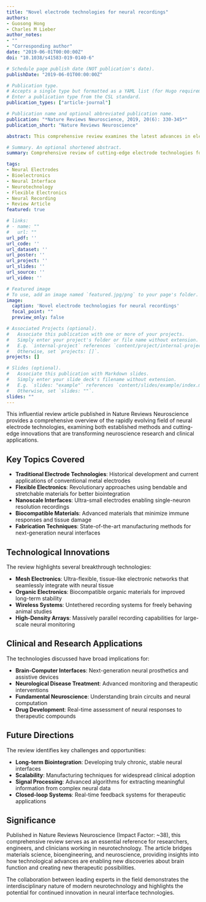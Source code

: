```yaml
---
title: "Novel electrode technologies for neural recordings"
authors:
- Guosong Hong
- Charles M Lieber
author_notes:
- ""
- "Corresponding author"
date: "2019-06-01T00:00:00Z"
doi: "10.1038/s41583-019-0140-6"

# Schedule page publish date (NOT publication's date).
publishDate: "2019-06-01T00:00:00Z"

# Publication type.
# Accepts a single type but formatted as a YAML list (for Hugo requirements).
# Enter a publication type from the CSL standard.
publication_types: ["article-journal"]

# Publication name and optional abbreviated publication name.
publication: "*Nature Reviews Neuroscience, 2019, 20(6): 330-345*"
publication_short: "Nature Reviews Neuroscience"

abstract: This comprehensive review examines the latest advances in electrode technologies for neural recordings, covering both conventional and emerging approaches. The article discusses the evolution from traditional metal electrodes to sophisticated nanoscale devices, highlighting innovations in materials science, fabrication techniques, and biointegration strategies. Key topics include flexible electronics, mesh-like neural interfaces, and biocompatible materials that enable long-term, high-fidelity neural recordings with minimal tissue damage.

# Summary. An optional shortened abstract.
summary: Comprehensive review of cutting-edge electrode technologies for neural recordings, from traditional approaches to revolutionary nanoscale and flexible electronic interfaces.

tags:
- Neural Electrodes
- Bioelectronics
- Neural Interface
- Neurotechnology
- Flexible Electronics
- Neural Recording
- Review Article
featured: true

# links:
# - name: ""
#   url: ""
url_pdf: ''
url_code: ''
url_dataset: ''
url_poster: ''
url_project: ''
url_slides: ''
url_source: ''
url_video: ''

# Featured image
# To use, add an image named `featured.jpg/png` to your page's folder. 
image:
  caption: 'Novel electrode technologies for neural recordings'
  focal_point: ""
  preview_only: false

# Associated Projects (optional).
#   Associate this publication with one or more of your projects.
#   Simply enter your project's folder or file name without extension.
#   E.g. `internal-project` references `content/project/internal-project/index.md`.
#   Otherwise, set `projects: []`.
projects: []

# Slides (optional).
#   Associate this publication with Markdown slides.
#   Simply enter your slide deck's filename without extension.
#   E.g. `slides: "example"` references `content/slides/example/index.md`.
#   Otherwise, set `slides: ""`.
slides: ""
---
```


This influential review article published in Nature Reviews Neuroscience provides a comprehensive overview of the rapidly evolving field of neural electrode technologies, examining both established methods and cutting-edge innovations that are transforming neuroscience research and clinical applications.

## Key Topics Covered

- **Traditional Electrode Technologies**: Historical development and current applications of conventional metal electrodes
- **Flexible Electronics**: Revolutionary approaches using bendable and stretchable materials for better biointegration
- **Nanoscale Interfaces**: Ultra-small electrodes enabling single-neuron resolution recordings
- **Biocompatible Materials**: Advanced materials that minimize immune responses and tissue damage
- **Fabrication Techniques**: State-of-the-art manufacturing methods for next-generation neural interfaces

## Technological Innovations

The review highlights several breakthrough technologies:

- **Mesh Electronics**: Ultra-flexible, tissue-like electronic networks that seamlessly integrate with neural tissue
- **Organic Electronics**: Biocompatible organic materials for improved long-term stability
- **Wireless Systems**: Untethered recording systems for freely behaving animal studies
- **High-Density Arrays**: Massively parallel recording capabilities for large-scale neural monitoring

## Clinical and Research Applications

The technologies discussed have broad implications for:

- **Brain-Computer Interfaces**: Next-generation neural prosthetics and assistive devices
- **Neurological Disease Treatment**: Advanced monitoring and therapeutic interventions
- **Fundamental Neuroscience**: Understanding brain circuits and neural computation
- **Drug Development**: Real-time assessment of neural responses to therapeutic compounds

## Future Directions

The review identifies key challenges and opportunities:

- **Long-term Biointegration**: Developing truly chronic, stable neural interfaces
- **Scalability**: Manufacturing techniques for widespread clinical adoption
- **Signal Processing**: Advanced algorithms for extracting meaningful information from complex neural data
- **Closed-loop Systems**: Real-time feedback systems for therapeutic applications

## Significance

Published in Nature Reviews Neuroscience (Impact Factor: ~38), this comprehensive review serves as an essential reference for researchers, engineers, and clinicians working in neurotechnology. The article bridges materials science, bioengineering, and neuroscience, providing insights into how technological advances are enabling new discoveries about brain function and creating new therapeutic possibilities.

The collaboration between leading experts in the field demonstrates the interdisciplinary nature of modern neurotechnology and highlights the potential for continued innovation in neural interface technologies.
